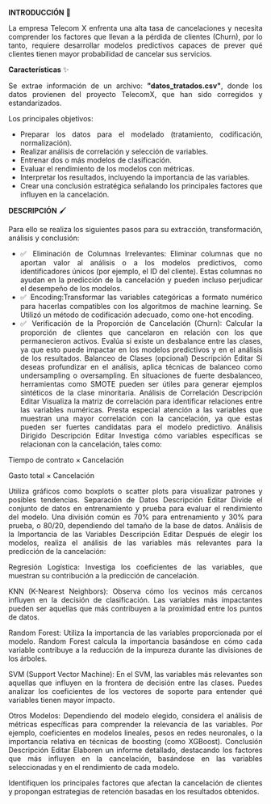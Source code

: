 **INTRODUCCIÓN** 🚀
<div align='justify'>
La empresa Telecom X enfrenta una alta tasa de cancelaciones y necesita comprender los factores que llevan a la pérdida de clientes (Churn), por lo tanto, requiere desarrollar modelos predictivos capaces de prever qué clientes tienen mayor probabilidad de cancelar sus servicios.
  
**Características** ✨

Se extrae información de un archivo: **"datos_tratados.csv"**, donde los datos provienen del proyecto TelecomX, que han sido corregidos y estandarizados.

Los principales objetivos:

* Preparar los datos para el modelado (tratamiento, codificación, normalización).
* Realizar análisis de correlación y selección de variables.
* Entrenar dos o más modelos de clasificación.
* Evaluar el rendimiento de los modelos con métricas.
* Interpretar los resultados, incluyendo la importancia de las variables.
* Crear una conclusión estratégica señalando los principales factores que influyen en la cancelación.

**DESCRIPCIÓN** 🖌️

Para ello se realiza los siguientes pasos para su extracción, transformación, análisis y conclusión:

* ✅ Eliminación de Columnas Irrelevantes: Eliminar columnas que no aportan valor al análisis o a los modelos predictivos, como identificadores únicos (por ejemplo, el ID del cliente). Estas columnas no ayudan en la predicción de la cancelación y pueden incluso perjudicar el desempeño de los modelos.
* ✅ Encoding:Transformar las variables categóricas a formato numérico para hacerlas compatibles con los algoritmos de machine learning. Se Utilizó un método de codificación adecuado, como one-hot encoding.
* ✅ Verificación de la Proporción de Cancelación (Churn): Calcular la proporción de clientes que cancelaron en relación con los que permanecieron activos. Evalúa si existe un desbalance entre las clases, ya que esto puede impactar en los modelos predictivos y en el análisis de los resultados.
Balanceo de Clases (opcional)
Descripción
Editar
Si deseas profundizar en el análisis, aplica técnicas de balanceo como undersampling o oversampling. En situaciones de fuerte desbalanceo, herramientas como SMOTE pueden ser útiles para generar ejemplos sintéticos de la clase minoritaria.
Análisis de Correlación
Descripción
Editar
Visualiza la matriz de correlación para identificar relaciones entre las variables numéricas. Presta especial atención a las variables que muestran una mayor correlación con la cancelación, ya que estas pueden ser fuertes candidatas para el modelo predictivo.
Análisis Dirigido
Descripción
Editar
Investiga cómo variables específicas se relacionan con la cancelación, tales como:

Tiempo de contrato × Cancelación

Gasto total × Cancelación

Utiliza gráficos como boxplots o scatter plots para visualizar patrones y posibles tendencias.
Separación de Datos
Descripción
Editar
Divide el conjunto de datos en entrenamiento y prueba para evaluar el rendimiento del modelo. Una división común es 70% para entrenamiento y 30% para prueba, o 80/20, dependiendo del tamaño de la base de datos.
Análisis de la Importancia de las Variables
Descripción
Editar
Después de elegir los modelos, realiza el análisis de las variables más relevantes para la predicción de la cancelación:

Regresión Logística: Investiga los coeficientes de las variables, que muestran su contribución a la predicción de cancelación.

KNN (K-Nearest Neighbors): Observa cómo los vecinos más cercanos influyen en la decisión de clasificación. Las variables más impactantes pueden ser aquellas que más contribuyen a la proximidad entre los puntos de datos.

Random Forest: Utiliza la importancia de las variables proporcionada por el modelo. Random Forest calcula la importancia basándose en cómo cada variable contribuye a la reducción de la impureza durante las divisiones de los árboles.

SVM (Support Vector Machine): En el SVM, las variables más relevantes son aquellas que influyen en la frontera de decisión entre las clases. Puedes analizar los coeficientes de los vectores de soporte para entender qué variables tienen mayor impacto.

Otros Modelos: Dependiendo del modelo elegido, considera el análisis de métricas específicas para comprender la relevancia de las variables. Por ejemplo, coeficientes en modelos lineales, pesos en redes neuronales, o la importancia relativa en técnicas de boosting (como XGBoost).
Conclusión
Descripción
Editar
Elaboren un informe detallado, destacando los factores que más influyen en la cancelación, basándose en las variables seleccionadas y en el rendimiento de cada modelo.

Identifiquen los principales factores que afectan la cancelación de clientes y propongan estrategias de retención basadas en los resultados obtenidos.

















